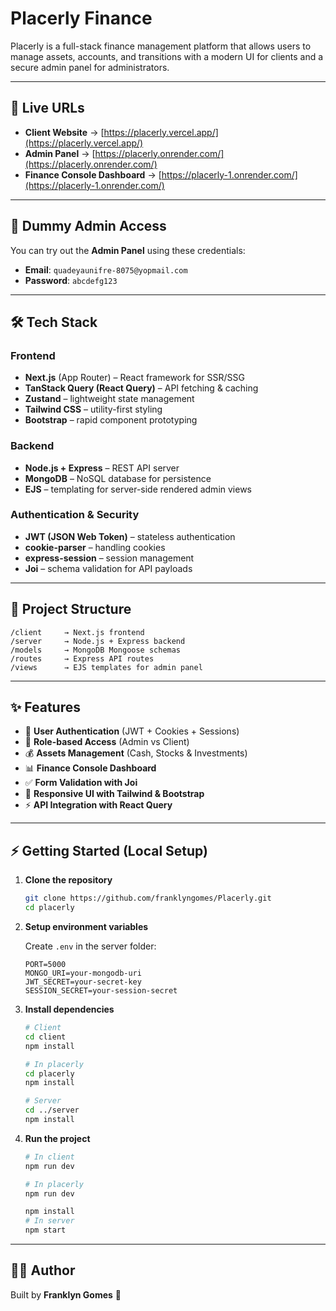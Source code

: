 # Placerly Finance

Placerly is a full-stack finance management platform that allows users to manage assets, accounts, and transitions with a modern UI for clients and a secure admin panel for administrators.

---

## 🚀 Live URLs

- **Client Website** → [https://placerly.vercel.app/](https://placerly.vercel.app/)
- **Admin Panel** → [https://placerly.onrender.com/](https://placerly.onrender.com/)
- **Finance Console Dashboard** → [https://placerly-1.onrender.com/](https://placerly-1.onrender.com/)

---

## 🧪 Dummy Admin Access

You can try out the **Admin Panel** using these credentials:

- **Email**: `quadeyaunifre-8075@yopmail.com`
- **Password**: `abcdefg123`

---

## 🛠️ Tech Stack

### Frontend

- **Next.js** (App Router) – React framework for SSR/SSG
- **TanStack Query (React Query)** – API fetching & caching
- **Zustand** – lightweight state management
- **Tailwind CSS** – utility-first styling
- **Bootstrap** – rapid component prototyping

### Backend

- **Node.js + Express** – REST API server
- **MongoDB** – NoSQL database for persistence
- **EJS** – templating for server-side rendered admin views

### Authentication & Security

- **JWT (JSON Web Token)** – stateless authentication
- **cookie-parser** – handling cookies
- **express-session** – session management
- **Joi** – schema validation for API payloads

---

## 📂 Project Structure

```
/client     → Next.js frontend
/server     → Node.js + Express backend
/models     → MongoDB Mongoose schemas
/routes     → Express API routes
/views      → EJS templates for admin panel
```

---

## ✨ Features

- 🔑 **User Authentication** (JWT + Cookies + Sessions)
- 👤 **Role-based Access** (Admin vs Client)
- 💰 **Assets Management** (Cash, Stocks & Investments)
- 📊 **Finance Console Dashboard**
- ✅ **Form Validation with Joi**
- 🎨 **Responsive UI with Tailwind & Bootstrap**
- ⚡ **API Integration with React Query**

---

## ⚡ Getting Started (Local Setup)

1. **Clone the repository**

   ```bash
   git clone https://github.com/franklyngomes/Placerly.git
   cd placerly
   ```

2. **Setup environment variables**

   Create `.env` in the server folder:

   ```env
   PORT=5000
   MONGO_URI=your-mongodb-uri
   JWT_SECRET=your-secret-key
   SESSION_SECRET=your-session-secret
   ```

3. **Install dependencies**

   ```bash
   # Client
   cd client
   npm install

   # In placerly
   cd placerly
   npm install

   # Server
   cd ../server
   npm install
   ```

4. **Run the project**

   ```bash
   # In client
   npm run dev

   # In placerly
   npm run dev

   npm install
   # In server
   npm start
   ```

---

## 👨‍💻 Author

Built by **Franklyn Gomes** 🚀
